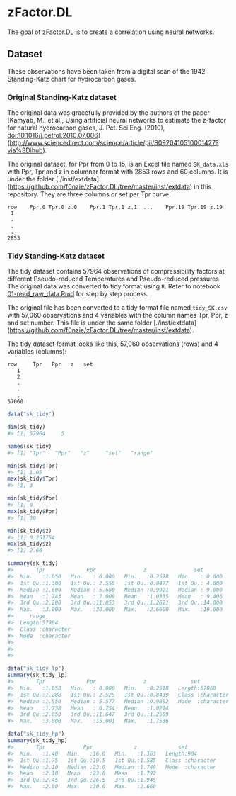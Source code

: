 
<!-- README.md is generated from README.Rmd. Please edit that file -->
zFactor.DL
==========

The goal of zFactor.DL is to create a correlation using neural networks.

Dataset
-------

These observations have been taken from a digital scan of the 1942 Standing-Katz chart for hydrocarbon gases.

### Original Standing-Katz dataset

The original data was gracefully provided by the authors of the paper \[Kamyab, M., et al., Using artificial neural networks to estimate the z-factor for natural hydrocarbon gases, J. Pet. Sci.Eng. (2010), <doi:10.1016/j.petrol.2010.07.006>\] (<http://www.sciencedirect.com/science/article/pii/S0920410510001427?via%3Dihub>).

The original dataset, for Ppr from 0 to 15, is an Excel file named `SK_data.xls` with Ppr, Tpr and z in columnar format with 2853 rows and 60 columns. It is under the folder \[./inst/extdata\] (<https://github.com/f0nzie/zFactor.DL/tree/master/inst/extdata>) in this repository. They are three columns or set per Tpr curve.

    row    Ppr.0 Tpr.0 z.0    Ppr.1 Tpr.1 z.1  ...    Ppr.19 Tpr.19 z.19
     1
     . 
     .
     .
    2853

### Tidy Standing-Katz dataset

The tidy dataset contains 57964 observations of compressibility factors at different Pseudo-reduced Temperatures and Pseudo-reduced pressures. The original data was converted to tidy format using `R`. Refer to notebook [01-read\_raw\_data.Rmd](https://github.com/f0nzie/zFactor.DL/blob/master/notebooks/01-read_raw_data.Rmd) for step by step process.

The original file has been converted to a tidy format file named `tidy_SK.csv` with 57,060 observations and 4 variables with the column names Tpr, Ppr, z and set number. This file is under the same folder \[./inst/extdata\] (<https://github.com/f0nzie/zFactor.DL/tree/master/inst/extdata>).

The tidy dataset format looks like this, 57,060 observations (rows) and 4 variables (columns):

    row     Tpr   Ppr   z   set
       1       
       2
       . 
       .
       .
    57060

``` r
data("sk_tidy")
```

``` r
dim(sk_tidy)
#> [1] 57964     5
```

``` r
names(sk_tidy)
#> [1] "Tpr"   "Ppr"   "z"     "set"   "range"
```

``` r
min(sk_tidy$Tpr)
#> [1] 1.05
max(sk_tidy$Tpr)
#> [1] 3

min(sk_tidy$Ppr)
#> [1] 0
max(sk_tidy$Ppr)
#> [1] 30

min(sk_tidy$z)
#> [1] 0.251754
max(sk_tidy$z)
#> [1] 2.66
```

``` r
summary(sk_tidy)
#>       Tpr             Ppr               z               set        
#>  Min.   :1.050   Min.   : 0.000   Min.   :0.2518   Min.   : 0.000  
#>  1st Qu.:1.300   1st Qu.: 2.558   1st Qu.:0.8477   1st Qu.: 4.000  
#>  Median :1.600   Median : 5.680   Median :0.9921   Median : 9.000  
#>  Mean   :1.743   Mean   : 7.008   Mean   :1.0335   Mean   : 9.406  
#>  3rd Qu.:2.200   3rd Qu.:11.853   3rd Qu.:1.2621   3rd Qu.:14.000  
#>  Max.   :3.000   Max.   :30.000   Max.   :2.6600   Max.   :19.000  
#>     range          
#>  Length:57964      
#>  Class :character  
#>  Mode  :character  
#>                    
#>                    
#> 
```

``` r
data("sk_tidy_lp")
summary(sk_tidy_lp)
#>       Tpr             Ppr               z              set           
#>  Min.   :1.050   Min.   : 0.000   Min.   :0.2518   Length:57060      
#>  1st Qu.:1.288   1st Qu.: 2.525   1st Qu.:0.8439   Class :character  
#>  Median :1.550   Median : 5.577   Median :0.9882   Mode  :character  
#>  Mean   :1.738   Mean   : 6.754   Mean   :1.0214                     
#>  3rd Qu.:2.050   3rd Qu.:11.647   3rd Qu.:1.2509                     
#>  Max.   :3.000   Max.   :15.001   Max.   :1.7536
```

``` r
data("sk_tidy_hp")
summary(sk_tidy_hp)
#>       Tpr            Ppr             z             set           
#>  Min.   :1.40   Min.   :16.0   Min.   :1.363   Length:904        
#>  1st Qu.:1.75   1st Qu.:19.5   1st Qu.:1.585   Class :character  
#>  Median :2.10   Median :23.0   Median :1.749   Mode  :character  
#>  Mean   :2.10   Mean   :23.0   Mean   :1.792                     
#>  3rd Qu.:2.45   3rd Qu.:26.5   3rd Qu.:1.945                     
#>  Max.   :2.80   Max.   :30.0   Max.   :2.660
```
